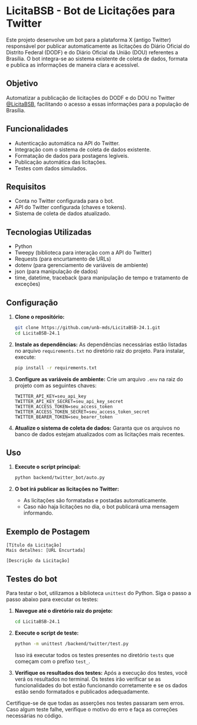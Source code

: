 # LicitaBSB - Bot de Licitações para Twitter

Este projeto desenvolve um bot para a plataforma X (antigo Twitter) responsável por publicar automaticamente as licitações do Diário Oficial do Distrito Federal (DODF) e do Diário Oficial da União (DOU) referentes a Brasília. O bot integra-se ao sistema existente de coleta de dados, formata e publica as informações de maneira clara e acessível.

## Objetivo

Automatizar a publicação de licitações do DODF e do DOU no Twitter [@LicitaBSB](https://twitter.com/LicitaBSB), facilitando o acesso a essas informações para a população de Brasília.

## Funcionalidades

- Autenticação automática na API do Twitter.
- Integração com o sistema de coleta de dados existente.
- Formatação de dados para postagens legíveis.
- Publicação automática das licitações.
- Testes com dados simulados.

## Requisitos

- Conta no Twitter configurada para o bot.
- API do Twitter configurada (chaves e tokens).
- Sistema de coleta de dados atualizado.

## Tecnologias Utilizadas

- Python
- Tweepy (biblioteca para interação com a API do Twitter)
- Requests (para encurtamento de URLs)
- dotenv (para gerenciamento de variáveis de ambiente)
- json (para manipulação de dados)
- time, datetime, traceback (para manipulação de tempo e tratamento de exceções)

## Configuração

1. **Clone o repositório:**
   ```bash
   git clone https://github.com/unb-mds/LicitaBSB-24.1.git
   cd LicitaBSB-24.1
   ```

2. **Instale as dependências:**
   As dependências necessárias estão listadas no arquivo `requirements.txt` no diretório raiz do projeto. Para instalar, execute:
   ```bash
   pip install -r requirements.txt
   ```

3. **Configure as variáveis de ambiente:**
   Crie um arquivo `.env` na raiz do projeto com as seguintes chaves:
   ```env
   TWITTER_API_KEY=seu_api_key
   TWITTER_API_KEY_SECRET=seu_api_key_secret
   TWITTER_ACCESS_TOKEN=seu_access_token
   TWITTER_ACCESS_TOKEN_SECRET=seu_access_token_secret
   TWITTER_BEARER_TOKEN=seu_bearer_token
   ```

4. **Atualize o sistema de coleta de dados:**
   Garanta que os arquivos no banco de dados estejam atualizados com as licitações mais recentes.

## Uso

1. **Execute o script principal:**
   ```bash
   python backend/twitter_bot/auto.py
   ```

2. **O bot irá publicar as licitações no Twitter:**
   - As licitações são formatadas e postadas automaticamente.
   - Caso não haja licitações no dia, o bot publicará uma mensagem informando.

## Exemplo de Postagem

```plaintext
[Título da Licitação]
Mais detalhes: [URL Encurtada]

[Descrição da Licitação]
```

## Testes do bot

Para testar o bot, utilizamos a biblioteca `unittest` do Python. Siga o passo a passo abaixo para executar os testes:

1. **Navegue até o diretório raiz do projeto:**
   ```bash
   cd LicitaBSB-24.1
   ```

2. **Execute o script de teste:**
   ```bash
   python -m unittest /backend/twitter/test.py
   ```

   Isso irá executar todos os testes presentes no diretório `tests` que começam com o prefixo `test_`.

3. **Verifique os resultados dos testes:**
   Após a execução dos testes, você verá os resultados no terminal. Os testes irão verificar se as funcionalidades do bot estão funcionando corretamente e se os dados estão sendo formatados e publicados adequadamente.

Certifique-se de que todas as asserções nos testes passaram sem erros. Caso algum teste falhe, verifique o motivo do erro e faça as correções necessárias no código.